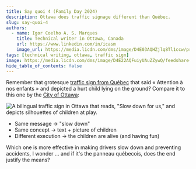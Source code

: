 ```yaml
---
title: Say quoi 4 (Family Day 2024)
description: Ottawa does traffic signage different than Québec.
slug: say-quoi-4
authors:
  - name: Igor Coelho A. S. Marques
    title: Technical writer in Ottawa, Canada 
    url: https://www.linkedin.com/in/icasm
    image_url: https://media.licdn.com/dms/image/D4E03AQHZjlq8Tl1ccw/profile-displayphoto-shrink_800_800/0/1705677142126?e=1713398400&v=beta&t=_mzrYXwTu2_-a-Tt-0HKC4utBw9RU3UE5tcg-3wN-gA
tags: [technical writing, ottawa, traffic sign]
image: https://media.licdn.com/dms/image/D4E22AQFuiyUAuZZywQ/feedshare-shrink_2048_1536/0/1708214563073?e=1711584000&v=beta&t=rNzEDCJ61baV4jlDrhV0D0wlLw0Zmey9EhsXdI_sMnE
hide_table_of_contents: false
---
```


Remember that grotesque [traffic sign from Québec](13-say-quoi-2.md) that said « Attention à nos enfants » and depicted a hurt child lying on the ground? Compare it to this one by the [City of Ottawa](https://www.linkedin.com/company/city-of-ottawa):

![A bilingual traffic sign in Ottawa that reads, "Slow down for us," and depicts silhouettes of children at play.](https://media.licdn.com/dms/image/D4E22AQFuiyUAuZZywQ/feedshare-shrink_2048_1536/0/1708214563073?e=1711584000&v=beta&t=rNzEDCJ61baV4jlDrhV0D0wlLw0Zmey9EhsXdI_sMnE)

- Same message &#8594; "slow down"
- Same concept &#8594; text + picture of children
- Different execution &#8594; the children are alive (and having fun)

Which one is more effective in making drivers slow down and preventing accidents, I wonder ... and if it's the panneau québecois, does the end justify the means?
